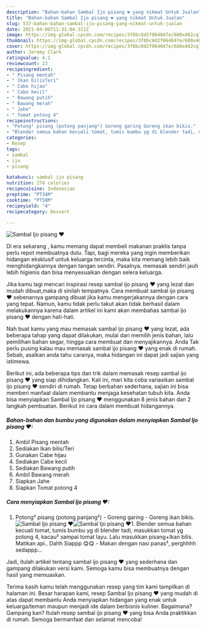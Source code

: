 ```yaml
---
description: "Bahan-bahan Sambal Ijo pisang ❤ yang nikmat Untuk Jualan"
title: "Bahan-bahan Sambal Ijo pisang ❤ yang nikmat Untuk Jualan"
slug: 537-bahan-bahan-sambal-ijo-pisang-yang-nikmat-untuk-jualan
date: 2021-04-06T11:31:04.311Z
image: https://img-global.cpcdn.com/recipes/3f8bc8d2f064047e/680x482cq70/sambal-ijo-pisang-❤-foto-resep-utama.jpg
thumbnail: https://img-global.cpcdn.com/recipes/3f8bc8d2f064047e/680x482cq70/sambal-ijo-pisang-❤-foto-resep-utama.jpg
cover: https://img-global.cpcdn.com/recipes/3f8bc8d2f064047e/680x482cq70/sambal-ijo-pisang-❤-foto-resep-utama.jpg
author: Jeremy Clark
ratingvalue: 4.1
reviewcount: 13
recipeingredient:
- " Pisang mentah"
- " Ikan bilisTeri"
- " Cabe hijau"
- " Cabe kecil"
- " Bawang putih"
- " Bawang merah"
- " Jahe"
- " Tomat potong 4"
recipeinstructions:
- "Potong² pisang (potong panjang²) Goreng garing Goreng ikan bikis."
- "Blender semua bahan kecuali tomat, tumis bumbu yg di blender tadi, masukkan tomat yg potong 4, kacau² sampai tomat layu. Lalu masukkan pisang+Ikan bilis. Matikan api.. Dahh Siappp 😋😋 Makan dengan nasi panas², perghhhh sedappp..."
categories:
- Resep
tags:
- sambal
- ijo
- pisang

katakunci: sambal ijo pisang 
nutrition: 274 calories
recipecuisine: Indonesian
preptime: "PT34M"
cooktime: "PT58M"
recipeyield: "4"
recipecategory: Dessert

---
```



![Sambal Ijo pisang ❤](https://img-global.cpcdn.com/recipes/3f8bc8d2f064047e/680x482cq70/sambal-ijo-pisang-❤-foto-resep-utama.jpg)

Di era  sekarang , kamu memang dapat membeli makanan praktis tanpa perlu repot membuatnya dulu. Tapi, bagi mereka yang ingin memberikan hidangan eksklusif untuk keluarga tercinta, maka kita memang lebih baik menghidangkannya dengan tangan sendiri. Pasalnya, memasak sendiri jauh lebih higienis dan bisa menyesuaikan dengan selera keluarga.

Jika kamu lagi mencari inspirasi resep sambal ijo pisang ❤ yang lezat dan mudah dibuat,maka di sinilah tempatnya. Cara membuat sambal ijo pisang ❤  sebenarnya gampang dibuat jika kamu mengerjakannya dengan cara yang tepat. Namun, kamu tidak perlu takut akan tidak berhasil dalam melakukannya 
karena dalam artikel ini kami akan membahas sambal ijo pisang ❤ dengan hati-hati.  



Nah buat kamu yang mau memasak sambal ijo pisang ❤ yang lezat, ada beberapa tahap yang dapat dilakukan, mulai dari memilih jenis bahan, lalu pemilihan bahan segar, hingga cara membuat dan menyajikannya. Anda Tak perlu pusing kalau mau memasak sambal ijo pisang ❤ yang enak di rumah. Sebab, asalkan anda  tahu caranya, maka hidangan ini dapat jadi sajian yang istimewa.

Berikut ini, ada beberapa tips dan trik dalam memasak resep sambal ijo pisang ❤ yang siap dihidangkan. Kali ini, mari kita coba variasikan sambal ijo pisang ❤ sendiri di rumah. Tetap berbahan sederhana, sajian ini bisa memberi manfaat dalam membantu menjaga kesehatan tubuh kita. Anda bisa menyiapkan Sambal Ijo pisang ❤ menggunakan 8 jenis bahan dan 2 langkah pembuatan. Berikut ini cara dalam membuat hidangannya.

<!--inarticleads1-->

##### Bahan-bahan dan bumbu yang digunakan dalam menyiapkan Sambal Ijo pisang ❤:

1. Ambil  Pisang mentah
1. Sediakan  Ikan bilis/Teri
1. Gunakan  Cabe hijau
1. Sediakan  Cabe kecil
1. Sediakan  Bawang putih
1. Ambil  Bawang merah
1. Siapkan  Jahe
1. Siapkan  Tomat potong 4




<!--inarticleads2-->

##### Cara menyiapkan Sambal Ijo pisang ❤:

1. Potong² pisang (potong panjang²) - Goreng garing - Goreng ikan bikis.
<img src="https://img-global.cpcdn.com/steps/655c77f237e2c2f9/160x128cq70/sambal-ijo-pisang-❤-langkah-memasak-1-foto.jpg" alt="Sambal Ijo pisang ❤"><img src="https://img-global.cpcdn.com/steps/0c066ecebf01c227/160x128cq70/sambal-ijo-pisang-❤-langkah-memasak-1-foto.jpg" alt="Sambal Ijo pisang ❤">1. Blender semua bahan kecuali tomat, tumis bumbu yg di blender tadi, masukkan tomat yg potong 4, kacau² sampai tomat layu. Lalu masukkan pisang+Ikan bilis. Matikan api.. Dahh Siappp 😋😋 - Makan dengan nasi panas², perghhhh sedappp...




Jadi, itulah artikel tentang  sambal ijo pisang ❤  yang sederhana dan gampang dilakukan versi kami. Semoga kamu bisa membuatnya dengan hasil yang memuaskan. 

Terima kasih kamu telah menggunakan resep yang tim kami tampilkan di halaman ini. Besar harapan kami, resep  Sambal Ijo pisang ❤ yang mudah di atas dapat membantu Anda menyiapkan hidangan yang enak untuk keluarga/teman maupun menjadi ide dalam berbisnis kuliner. Bagaimana? Gampang kan? Itulah resep sambal ijo pisang ❤ yang bisa Anda praktikkan di rumah. Semoga bermanfaat dan selamat mencoba!

